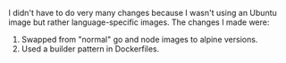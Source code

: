 I didn't have to do very many changes because I wasn't using an Ubuntu image but rather language-specific images. The changes I made were:
1. Swapped from "normal" go and node images to alpine versions.
2. Used a builder pattern in Dockerfiles.
